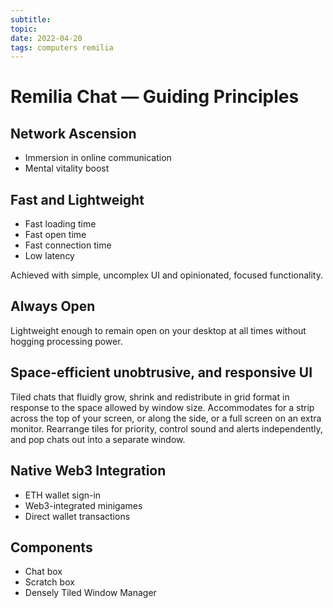 ```yaml
---
subtitle:
topic: 
date: 2022-04-20
tags: computers remilia
---
```


# Remilia Chat — Guiding Principles

## Network Ascension
- Immersion in online communication
- Mental vitality boost 

## Fast and Lightweight
- Fast loading time
- Fast open time
- Fast connection time
- Low latency

Achieved with simple, uncomplex UI and opinionated, focused functionality.

## Always Open
Lightweight enough to remain open on your desktop at all times without hogging processing power.

## Space-efficient unobtrusive, and responsive UI
Tiled chats that fluidly grow, shrink and redistribute in grid format in response to the space allowed by window size. Accommodates for a strip across the top of your screen, or along the side, or a full screen on an extra monitor. Rearrange tiles for priority, control sound and alerts independently, and pop chats out into a separate window. 

## Native Web3 Integration
- ETH wallet sign-in
- Web3-integrated minigames
- Direct wallet transactions

## Components
- Chat box
- Scratch box
- Densely Tiled Window Manager




